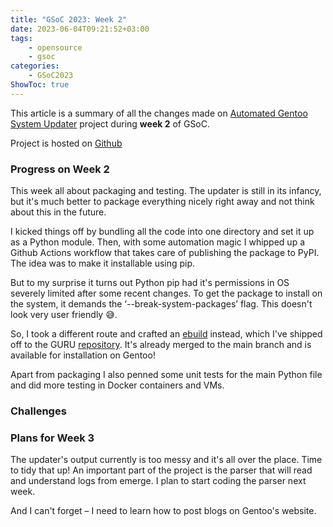 ```yaml
---
title: "GSoC 2023: Week 2"
date: 2023-06-04T09:21:52+03:00
tags:
    - opensource
    - gsoc
categories:
    - GSoC2023
ShowToc: true
---
```


This article is a summary of all the changes made on 
[Automated Gentoo System Updater](https://wiki.gentoo.org/wiki/Google_Summer_of_Code/2023/Ideas/Automated_Gentoo_system_updater) 
project during **week 2** of GSoC.  

Project is hosted on [Github](https://github.com/Lab-Brat/gentoo_update)  


### Progress on Week 2
This week all about packaging and testing. 
The updater is still in its infancy, but it's much better to 
package everything nicely right away and not think about this in the future.

I kicked things off by bundling all the code into one directory and set it up as a Python module. 
Then, with some automation magic I whipped up a Github Actions workflow that takes care of 
publishing the package to PyPI. The idea was to make it installable using pip.

But to my surprise it turns out Python pip had it's permissions in OS severely limited after some 
recent changes. To get the package to install on the system, it demands the ‘--break-system-packages’ 
flag. This doesn't look very user friendly 😅.

So, I took a different route and crafted an 
[ebuild](https://github.com/Lab-Brat/gentoo_update_ebuild) instead, 
which I've shipped off to the GURU 
[repository](https://github.com/gentoo/guru/tree/master/app-admin/gentoo_update). 
It's already merged to the main branch and is available for installation on Gentoo!  

Apart from packaging I also penned some unit tests for the main Python file 
and did more testing in Docker containers and VMs.

### Challenges

### Plans for Week 3
The updater's output currently is too messy and it's all over the place. Time to tidy that up!
An important part of the project is the parser that will read and understand logs from emerge. 
I plan to start coding the parser next week.

And I can't forget – I need to learn how to post blogs on Gentoo's website.
